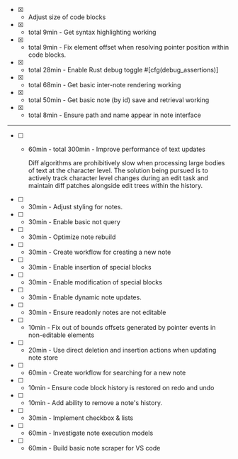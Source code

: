 - [x] - Adjust size of code blocks
- [x] - total 9min - Get syntax highlighting working
- [x] - total 9min - Fix element offset when resolving pointer position within code blocks.
- [x] - total 28min -  Enable Rust debug toggle
                #[cfg(debug_assertions)]
- [x] - total 68min - Get basic inter-note rendering working
- [x] - total 50min - Get basic note (by id) save and retrieval working
- [x] - total 8min - Ensure path and name appear in note interface

---
- [ ] - 60min - total 300min - Improve performance of text updates

    Diff algorithms are prohibitively slow when processing large bodies of text at the
    character level. The solution being pursued is to actively track character level
    changes during an edit task and maintain diff patches alongside edit trees
    within the history.

- [ ] - 30min - Adjust styling for notes. 
- [ ] - 30min - Enable basic not query 
- [ ] - 30min - Optimize note rebuild
- [ ] - 30min - Create workflow for creating a new note
- [ ] - 30min - Enable insertion of special blocks
- [ ] - 30min - Enable modification of special blocks
- [ ] - 30min - Enable dynamic note updates. 
- [ ] - 30min - Ensure readonly notes are not editable
- [ ] - 10min - Fix out of bounds offsets generated by pointer events in non-editable elements

- [ ] - 20min - Use direct deletion and insertion actions when updating note store
- [ ] - 60min - Create workflow for searching for a new note
- [ ] - 10min - Ensure code block history is restored on redo and undo
- [ ] - 10min - Add ability to remove a note's history.
- [ ] - 30min - Implement checkbox & lists
- [ ] - 60min - Investigate note execution models
- [ ] - 60min - Build basic note scraper for VS code